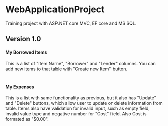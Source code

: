 # WebApplicationProject
Training project with ASP.NET core MVC, EF core and MS SQL.

<h2>Version 1.0</h2>

<h4>My Borrowed Items</h4>
This is a list of "Item Name", "Borrower" and "Lender" columns. You can add new items to that table with "Create new Item" button.
<h1></h1>
<h4>My Expenses</h4>

This is a list with same functionality as previous, but it also has "Update" and "Delete" buttons, which allow user to update or delete information from table. Items also have validation for invalid input, such as empty field, invalid value type and negative number for "Cost" field. Also Cost is formated as "$0.00".
